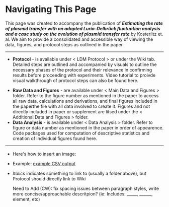 # Navigating This Page 

This page was created to accompany the publication of **_Estimating the rate of plasmid transfer with an adapted Luria–Delbrück fluctuation analysis and a case study on the evolution of plasmid transfer rate_** by Kosterlitz et. al. We aim to provide a consolidated and accessible way of viewing the data, figures, and protocol steps as outlined in the paper. 
_________________________________________
- **Protocol**  - is available under < LDM Protocol > or under the Wiki tab. Detailed steps are outlined and accompanied by visuals to outline the necessary phases of the protocol and their relevance in confirming results before proceeding with experiments. Video tutorial to proivde visual walkthrough of protocol steps can also be found here. 
* **Raw Data and Figures** - are available under < Main Data and Figures > folder. Refer to the figure number as mentioned in the paper to access all raw data, calculations and derivations, and final figures included in the paperthe file with all data involved to create it. Figures and not directly included in paper or supplement are litsed under the < Additional Data and Figures > folder. 
* **Data Analysis** - is available under < Data Analysis > folder. Refer to figure or data number as mentioned in the paper in order of appearence. Code packages used for computation of descriptive statistics and creation of individual figures found here.


_____________________________________________

* Here's how to insert an image: <img src="https://github.com/livkosterlitz/LDMprotocol/blob/main/Misc.%20Images/Screen%20Shot%202022-01-17%20at%2011.47.58%20PM.png" width="55" height="17"> 
* Example: [example CSV output]()  
* _Italics_
<this> indicates something to link to (usually a folder above), but Protocol should directly link to Wiki
  
  Need to Add (CW): fix spacing issues between paragraph styles, write more concise/approachable descritpion? (ie: Includes: _____, ______, element, etc)
